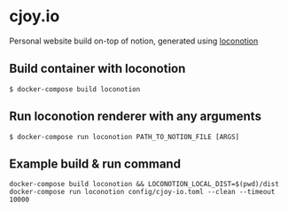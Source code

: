 # cjoy.io

Personal website build on-top of notion, generated using [loconotion](https://github.com/leoncvlt/loconotion) 

## Build container with loconotion
```
$ docker-compose build loconotion
```
## Run loconotion renderer with any arguments
```
$ docker-compose run loconotion PATH_TO_NOTION_FILE [ARGS]
```
## Example build & run command
```
docker-compose build loconotion && LOCONOTION_LOCAL_DIST=$(pwd)/dist docker-compose run loconotion config/cjoy-io.toml --clean --timeout 10000
```